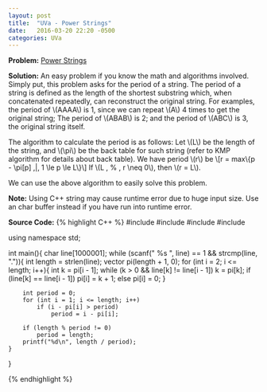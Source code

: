 ```yaml
---
layout: post
title:  "UVa - Power Strings"
date:   2016-03-20 22:20 -0500
categories: UVa
---
```


**Problem:** [Power Strings]

**Solution:**
An easy problem if you know the math and algorithms involved. Simply put, this problem asks for the period of a string. 
The period of a string is defined as the length of the shortest substring which, when concatenated repeatedly, can reconstruct the 
original string. For examples, the period of \\(AAAA\\) is 1, since we can repeat \\(A\\) 4 times to get the original string;
The period of \\(ABAB\\) is 2; and the period of \\(ABC\\) is 3, the original string itself.
 
The algorithm to calculate the period is as follows:
Let \\(L\\) be the length of the string, and \\(\pi\\) be the back table for such string 
(refer to KMP algorithm for details about back table). We have period \\(r\\) be
\\[r = max\\{p - \pi[p] \,|\, 1 \le p \le L\\}\\]
If \\(L \, \% \, r \neq 0\\), then \\(r = L\\).

We can use the above algorithm to easily solve this problem.

**Note:**
Using C++ string may cause runtime error due to huge input size. Use an char buffer instead if you have run into runtime error.

**Source Code:**
{% highlight C++ %}
#include <iostream>
#include <cstdio>
#include <vector>
#include <cstring>

using namespace std;

int main(){
    char line[1000001];
    while (scanf(" %s ", line) == 1 && strcmp(line, ".")){
        int length = strlen(line);
        vector<int> pi(length + 1, 0);
        for (int i = 2; i <= length; i++){
            int k = pi[i - 1];
            while (k > 0 && line[k] != line[i - 1])
                k = pi[k];
            if (line[k] == line[i - 1])
                pi[i] = k + 1;
            else
                pi[i] = 0;
        }

        int period = 0;
        for (int i = 1; i <= length; i++)
            if (i - pi[i] > period)
                period = i - pi[i];

        if (length % period != 0)
            period = length;
        printf("%d\n", length / period);
    }
}

{% endhighlight %}

[Power Strings]: https://uva.onlinejudge.org/index.php?option=com_onlinejudge&Itemid=8&category=24&page=show_problem&problem=1239
